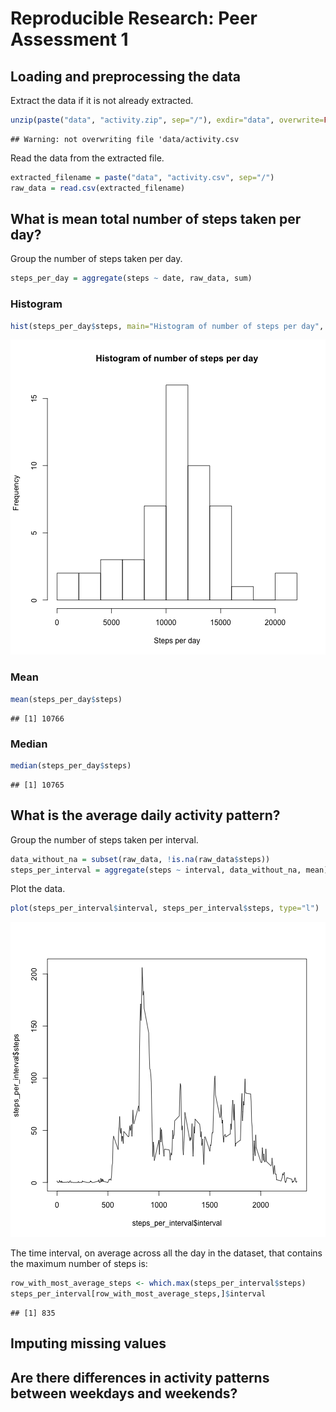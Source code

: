 # Reproducible Research: Peer Assessment 1



## Loading and preprocessing the data

Extract the data if it is not already extracted.


```r
unzip(paste("data", "activity.zip", sep="/"), exdir="data", overwrite=FALSE)
```

```
## Warning: not overwriting file 'data/activity.csv
```

Read the data from the extracted file.


```r
extracted_filename = paste("data", "activity.csv", sep="/")
raw_data = read.csv(extracted_filename)
```

## What is mean total number of steps taken per day?

Group the number of steps taken per day.


```r
steps_per_day = aggregate(steps ~ date, raw_data, sum)
```

### Histogram


```r
hist(steps_per_day$steps, main="Histogram of number of steps per day", xlab="Steps per day", breaks=8)
```

![plot of chunk steps_per_day_hist](figure/steps_per_day_hist.png) 

### Mean


```r
mean(steps_per_day$steps)
```

```
## [1] 10766
```

### Median


```r
median(steps_per_day$steps)
```

```
## [1] 10765
```

## What is the average daily activity pattern?

Group the number of steps taken per interval.


```r
data_without_na = subset(raw_data, !is.na(raw_data$steps))
steps_per_interval = aggregate(steps ~ interval, data_without_na, mean)
```

Plot the data.


```r
plot(steps_per_interval$interval, steps_per_interval$steps, type="l")
```

![plot of chunk steps_per_interval_plot](figure/steps_per_interval_plot.png) 

The time interval, on average across all the day in the dataset, that contains
the maximum number of steps is:


```r
row_with_most_average_steps <- which.max(steps_per_interval$steps)
steps_per_interval[row_with_most_average_steps,]$interval
```

```
## [1] 835
```

## Imputing missing values


## Are there differences in activity patterns between weekdays and weekends?
